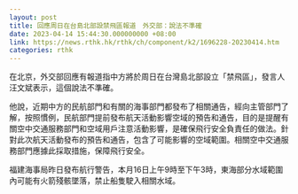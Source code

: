 ```yaml
---
layout: post
title: 回應周日在台島北部設禁飛區報道　外交部：說法不準確
date: 2023-04-14 15:44:30.000000000 +08:00
link: https://news.rthk.hk/rthk/ch/component/k2/1696228-20230414.htm
categories: rthk
---
```


在北京，外交部回應有報道指中方將於周日在台灣島北部設立「禁飛區」，發言人汪文斌表示，這個說法不準確。

他說，近期中方的民航部門和有關的海事部門都發布了相關通告，經向主管部門了解，按照慣例，民航部門提前發布航天活動影響空域的預告和通告，目的是提醒有關空中交通服務部門和空域用戶注意活動影響，是確保飛行安全負責任的做法。針對此次航天活動發布的預告和通告，包含了可能影響的空域範圍。相關空中交通服務部門應據此採取措施，保障飛行安全。

福建海事局昨日發布航行警告，本月16日上午9時至下午3時，東海部分水域範圍內可能有火箭殘骸墜落，禁止船隻駛入相關水域。
